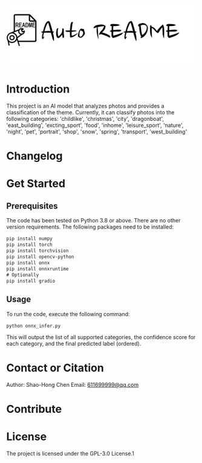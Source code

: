
![Project Logo](./resources/logo.png)
# Introduction 
This project is an AI model that analyzes photos and provides a classification of the theme. Currently, it can classify photos into the following categories: 'childlike', 'christmas', 'city', 'dragonboat', 'east_building', 'excting_sport', 'food', 'inhome', 'leisure_sport', 'nature', 'night', 'pet', 'portrait', 'shop', 'snow', 'spring', 'transport', 'west_building'

# Changelog
<!-- Optional section. Include any significant changes, enhancements, or bug fixes that have been made to the project. If there have been no changes since the last release, omit this section. -->

# Get Started 
## Prerequisites 
The code has been tested on Python 3.8 or above. There are no other version requirements. The following packages need to be installed:

```
pip install numpy
pip install torch
pip install torchvision
pip install opencv-python
pip install onnx
pip install onnxruntime
# Optionally
pip install gradio
```

## Usage 
To run the code, execute the following command:

```
python onnx_infer.py
```

This will output the list of all supported categories, the confidence score for each category, and the final predicted label (ordered).

# Contact or Citation 
Author: Shao-Hong Chen
Email: 611699999@qq.com

# Contribute 
<!-- Optional section. Describe how other developers can contribute to the project. Include information on how to file bugs, request features, or submit pull requests. If contributions are not accepted, this section can be omitted. -->

# License 
The project is licensed under the GPL-3.0 License.1
    